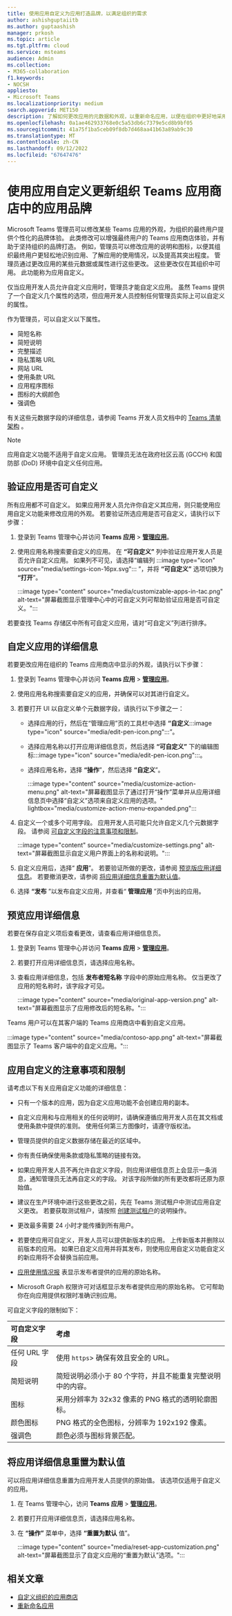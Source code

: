 ```yaml
---
title: 使用应用自定义为应用打造品牌，以满足组织的需求
author: ashishguptaiitb
ms.author: guptaashish
manager: prkosh
ms.topic: article
ms.tgt.pltfrm: cloud
ms.service: msteams
audience: Admin
ms.collection:
- M365-collaboration
f1.keywords:
- NOCSH
appliesto:
- Microsoft Teams
ms.localizationpriority: medium
search.appverid: MET150
description: 了解如何更改应用的元数据和外观，以重新命名应用，以便在组织中更好地采用应用。
ms.openlocfilehash: 0a1ae462933768e0c5a53db6c7379e5cd8b9bf05
ms.sourcegitcommit: 41a75f1ba5ceb09f8db7d468aa41b63a89ab9c30
ms.translationtype: MT
ms.contentlocale: zh-CN
ms.lasthandoff: 09/12/2022
ms.locfileid: "67647476"
---
```

# <a name="use-app-customization-to-update-branding-of-apps-in-your-organizations-teams-store"></a>使用应用自定义更新组织 Teams 应用商店中的应用品牌

Microsoft Teams 管理员可以修改某些 Teams 应用的外观，为组织的最终用户提供个性化的品牌体验。 此类修改可以增强最终用户的 Teams 应用商店体验，并有助于坚持组织的品牌打造。 例如，管理员可以修改应用的说明和图标，以便其组织最终用户更轻松地识别应用、了解应用的使用情况，以及提高其突出程度。 管理员通过更改应用的某些元数据或属性进行这些更改。 这些更改仅在其组织中可用。 此功能称为应用自定义。

仅当应用开发人员允许自定义应用时，管理员才能自定义应用。 虽然 Teams 提供了一个自定义几个属性的选项，但应用开发人员控制任何管理员实际上可以自定义的属性。

作为管理员，可以自定义以下属性。

* 简短名称
* 简短说明
* 完整描述
* 隐私策略 URL
* 网站 URL
* 使用条款 URL
* 应用程序图标
* 图标的大纲颜色
* 强调色

有关这些元数据字段的详细信息，请参阅 Teams 开发人员文档中的 [Teams 清单架构](/microsoftteams/platform/resources/schema/manifest-schema) 。

> [!NOTE]
> 应用自定义功能不适用于自定义应用。 管理员无法在政府社区云高 (GCCH) 和国防部 (DoD) 环境中自定义任何应用。

## <a name="verify-if-an-app-is-customizable"></a>验证应用是否可自定义

所有应用都不可自定义。 如果应用开发人员允许你自定义其应用，则只能使用应用自定义功能来修改应用的外观。 若要验证所选应用是否可自定义，请执行以下步骤：

1. 登录到 Teams 管理中心并访问 **Teams 应用** > **[管理应用](https://admin.teams.microsoft.com/policies/manage-apps)**。

1. 使用应用名称搜索要自定义的应用。 在 **“可自定义”** 列中验证应用开发人员是否允许自定义应用。 如果列不可见，请选择“编辑列 :::image type="icon" source="media/settings-icon-16px.svg"::: ”，并将 **“可自定义”** 选项切换为 **“打开**”。

   :::image type="content" source="media/customizable-apps-in-tac.png" alt-text="屏幕截图显示管理中心中的可自定义列可帮助验证应用是否可自定义。":::

若要查找 Teams 存储区中所有可自定义应用，请对“可自定义”列进行排序。

## <a name="customize-the-details-of-an-app"></a>自定义应用的详细信息

若要更改应用在组织的 Teams 应用商店中显示的外观，请执行以下步骤：

1. 登录到 Teams 管理中心并访问 **Teams 应用** > **[管理应用](https://admin.teams.microsoft.com/policies/manage-apps)**。

1. 使用应用名称搜索要自定义的应用，并确保可以对其进行自定义。

1. 若要打开 UI 以自定义单个元数据字段，请执行以下步骤之一：

   * 选择应用的行，然后在“管理应用”页的工具栏中选择 **“自定义**:::image type="icon" source="media/edit-pen-icon.png":::”。

   * 选择应用名称以打开应用详细信息页，然后选择 **“可自定义”** 下的编辑图标:::image type="icon" source="media/edit-pen-icon.png":::。

   * 选择应用名称，选择 **“操作**”，然后选择 **“自定义**”。

     :::image type="content" source="media/customize-action-menu.png" alt-text="屏幕截图显示了通过打开“操作”菜单并从应用详细信息页中选择“自定义”选项来自定义应用的选项。" lightbox="media/customize-action-menu-expanded.png":::

1. 自定义一个或多个可用字段。 应用开发人员可能只允许自定义几个元数据字段。 请参阅 [可自定义字段的注意事项和限制](#considerations-and-limitations-of-app-customization)。

   :::image type="content" source="media/customize-settings.png" alt-text="屏幕截图显示自定义用户界面上的名称和说明。":::

1. 自定义应用后，选择“ **应用**”。 若要验证所做的更改，请参阅 [预览版应用详细信息](#preview-app-details)。 若要撤消更改，请参阅 [将应用详细信息重置为默认值](#reset-app-details-to-default-values)。

1. 选择 **“发布** ”以发布自定义应用，并查看“ **管理应用** ”页中列出的应用。

<!---
   :::image type="content" source="media/customize-app-colors.png" alt-text="Screenshot showing the icon color options that can be customized.":::
--->

## <a name="preview-app-details"></a>预览应用详细信息

若要在保存自定义项后查看更改，请查看应用详细信息页。

1. 登录到 Teams 管理中心并访问 **Teams 应用** > **[管理应用](https://admin.teams.microsoft.com/policies/manage-apps)**。

1. 若要打开应用详细信息页，请选择应用名称。

1. 查看应用详细信息，包括 **发布者短名称** 字段中的原始应用名称。 仅当更改了应用的短名称时，该字段才可见。

   :::image type="content" source="media/original-app-version.png" alt-text="屏幕截图显示了应用修改后的短名称。":::

Teams 用户可以在其客户端的 Teams 应用商店中看到自定义应用。

   :::image type="content" source="media/contoso-app.png" alt-text="屏幕截图显示了 Teams 客户端中的自定义应用。":::

## <a name="considerations-and-limitations-of-app-customization"></a>应用自定义的注意事项和限制

请考虑以下有关应用自定义功能的详细信息：

* 只有一个版本的应用，因为自定义应用功能不会创建应用的副本。

* 自定义应用和与应用相关的任何说明时，请确保遵循应用开发人员在其文档或使用条款中提供的准则。 使用任何第三方图像时，请遵守版权法。

* 管理员提供的自定义数据存储在最近的区域中。

* 你有责任确保使用条款或隐私策略的链接有效。

* 如果应用开发人员不再允许自定义字段，则应用详细信息页上会显示一条消息，通知管理员无法再自定义的字段。 对该字段所做的所有更改都将还原为原始值。

* 建议在生产环境中进行这些更改之前，先在 Teams 测试租户中测试应用自定义更改。 若要获取测试租户，请按照 [创建测试租户](/microsoftteams/platform/concepts/build-and-test/prepare-your-o365-tenant)的说明操作。

* 更改最多需要 24 小时才能传播到所有用户。

* 若要使应用可自定义，开发人员可以提供新版本的应用。 上传新版本并删除以前版本的应用。 如果已自定义应用并将其发布，则使用应用自定义功能自定义的新应用将不会替换当前应用。

* [应用使用情况报](teams-analytics-and-reports/app-usage-report.md) 表显示发布者提供的应用的原始名称。

* Microsoft Graph 权限许可对话框显示发布者提供应用的原始名称。 它可帮助你在向应用提供权限时准确识别应用。

可自定义字段的限制如下：

| 可自定义字段 | 考虑 |
|:---|:---|
| 任何 URL 字段 | 使用 `https`> 确保有效且安全的 URL。 |
| 简短说明 | 简短说明必须小于 80 个字符，并且不能重复完整说明中的内容。 |
| 图标 | 采用分辨率为 32x32 像素的 PNG 格式的透明轮廓图标。 |
| 颜色图标 | PNG 格式的全色图标，分辨率为 192x192 像素。 |
| 强调色 | 颜色必须与图标背景匹配。 |

## <a name="reset-app-details-to-default-values"></a>将应用详细信息重置为默认值

可以将应用详细信息重置为应用开发人员提供的原始值。 该选项仅适用于自定义的应用。

1. 在 Teams 管理中心，访问 **Teams 应用** > **[管理应用](https://admin.teams.microsoft.com/policies/manage-apps)**。

1. 若要打开应用详细信息页，请选择应用名称。

1. 在 **“操作”** 菜单中，选择 **“重置为默认** 值”。

   :::image type="content" source="media/reset-app-customization.png" alt-text="屏幕截图显示了自定义应用的“重置为默认”选项。":::

## <a name="related-articles"></a>相关文章

* [自定义组织的应用商店](customize-your-app-store.md)
* [重新命名应用](https://techcommunity.microsoft.com/t5/microsoft-teams-blog/rebrand-apps-to-your-own-organization-s-branding-with-app/ba-p/2376296)
